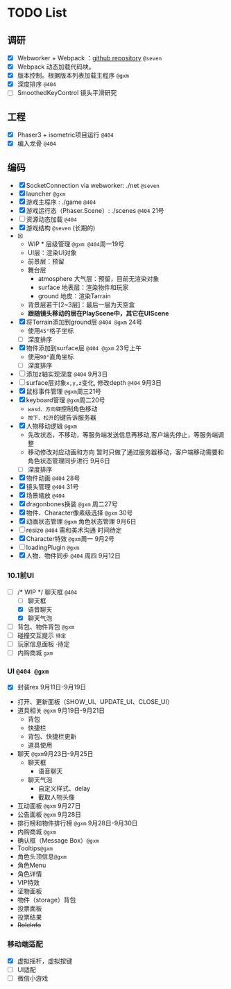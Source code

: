 TODO List
===

## 调研
- [x] Webworker + Webpack ：[github repository](https://github.com/askdaddy/ts-webworker-webpack) `@seven`
- [x] Webpack 动态加载代码块。
- [x] 版本控制。根据版本列表加载主程序 `@gxm`
- [x] 深度排序 `@404`
- [ ] SmoothedKeyControl 镜头平滑研究

## 工程
- [x] Phaser3 + isometric项目运行 `@404`
- [x] 编入龙骨 `@404`

## 编码
- [x] SocketConnection via webworker: ./net `@seven`
- [x] launcher `@gxm`
- [x] 游戏主程序 : ./game `@404`
- [x] 游戏运行态（Phaser.Scene）: ./scenes `@404` 21号
- [ ] 资源动态加载 `@404`
- [x] 游戏结构 `@seven` (长期的)
- [x] * WIP * 层级管理 `@gxm @404`周一19号
  - UI层：渲染UI对象
  - 前景层：预留
  - 舞台层
    - atmosphere 大气层：预留，目前无渲染对象
    - surface 地表层：渲染物件和玩家
    - ground 地皮：渲染Tarrain
  - 背景层若干[2~3层]：最后一层为天空盒
  - **跟随镜头移动的层在PlayScene中，其它在UIScene**
- [x] 将Terrain添加到ground层 `@404 @gxm` 24号
  - 使用`45°`格子坐标
  - [ ] 深度排序 
- [x] 物件添加到surface层 `@404 @gxm` 23号上午
  - 使用`90°`直角坐标
  - [ ] 深度排序 
- [ ] 添加z轴实现深度 `@404` 9月3日
- [ ] surface层对象`x,y,z`变化, 修改depth `@404` 9月3日
- [x] 鼠标事件管理 `@gxm`周三21号
- [x] keyboard管理 `@gxm`周二20号
  - `wasd、方向键`控制角色移动
  - `按下、松开`的键告诉服务器 
- [x] 人物移动逻辑 `@gxm`
  - 先改状态，不移动，等服务端发送信息再移动,客户端先停止，等服务端调整
  - 移动修改对应动画和方向  暂时只做了通过服务器移动，客户端移动需要和角色状态管理同步进行 9月6日
  - [ ] 深度排序 
- [x]  物件动画 `@404` 28号
- [x] 镜头管理 `@404` 31号
- [x] 场景缩放 `@404`
- [x] dragonbones换装 `@gxm` 周二27号
- [x] 物件、Character像素级选择 `@gxm` 30号
- [x] 动画状态管理 `@gxm` 角色状态管理 9月6日
- [ ] resize `@404` 需和美术沟通 时间待定
- [x] Character特效 `@gxm`周一 9月2号
- [ ] loadingPlugin `@gxm`
- [x] 人物、物件同步 `@404` 周四 9月12日

### 10.1前UI
- [ ] /* WIP */ 聊天框 `@404`
    - [ ] 聊天框
    - [x] 语音聊天
    - [x] 聊天气泡
- [ ] 背包、物件背包 `@gxm`
- [ ] 碰撞交互提示 `待定`
- [ ] 玩家信息面板 ·待定
- [ ] 内购商城 `gxm`

### UI `@404 @gxm`
  -[x] 封装rex 9月11日-9月19日
  - 打开、更新面板（SHOW_UI、UPDATE_UI、CLOSE_UI）
  - 道具相关 `@gxm` 9月19日-9月21日 
    - 背包
    - 快捷栏
    - 背包、快捷栏更新
    - 道具使用
  - 聊天 `@gxm`9月23日-9月25日
    - 聊天框
      - 语音聊天
    - 聊天气泡
      - 自定义样式、delay
      - 截取人物头像
  - 互动面板 `@gxm` 9月27日
  - 公告面板 `@gxm` 9月28日
  - 排行榜和物件排行榜 `@gxm` 9月28日-9月30日
  - 内购商城 `@gxm`
  - 确认框（Message Box）`@gxm`
  - Tooltips`@gxm`
  - 角色头顶信息`@gxm`
  - 角色Menu
  - 角色详情
  - VIP特效
  - 证物面板
  - 物件（storage）背包
  - 投票面板
  - 投票结果
  - ~~RoleInfo~~

### 移动端适配
- [x] 虚拟摇杆，虚拟按键
- [ ] UI适配
- [ ] 微信小游戏
